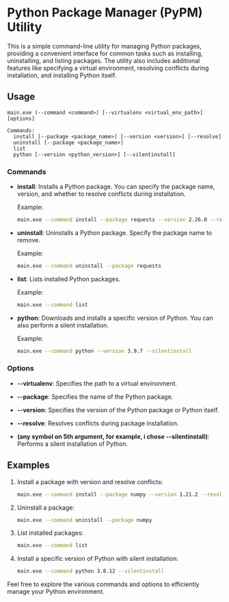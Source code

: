 # Python Package Manager (PyPM) Utility

This is a simple command-line utility for managing Python packages, providing a convenient interface for common tasks such as installing, uninstalling, and listing packages. The utility also includes additional features like specifying a virtual environment, resolving conflicts during installation, and installing Python itself.

## Usage

```plaintext
main.exe (--command <command>) [--virtualenv <virtual_env_path>] [options]

Commands:
  install [--package <package_name>] [--version <version>] [--resolve]
  uninstall [--package <package_name>]
  list
  python [--version <python_version>] [--silentinstall]
```

### Commands

- **install**: Installs a Python package. You can specify the package name, version, and whether to resolve conflicts during installation.

  Example:
  ```bash
  main.exe --command install --package requests --version 2.26.0 --resolve
  ```

- **uninstall**: Uninstalls a Python package. Specify the package name to remove.

  Example:
  ```bash
  main.exe --command uninstall --package requests
  ```

- **list**: Lists installed Python packages.

  Example:
  ```bash
  main.exe --command list
  ```

- **python**: Downloads and installs a specific version of Python. You can also perform a silent installation.

  Example:
  ```bash
  main.exe --command python --version 3.9.7 --silentinstall
  ```

### Options

- **--virtualenv**: Specifies the path to a virtual environment.

- **--package**: Specifies the name of the Python package.

- **--version**: Specifies the version of the Python package or Python itself.

- **--resolve**: Resolves conflicts during package installation.

- **(any symbol on 5th argument, for example, i chose --silentinstall)**: Performs a silent installation of Python.

## Examples

1. Install a package with version and resolve conflicts:
   ```bash
   main.exe --command install --package numpy --version 1.21.2 --resolve
   ```

2. Uninstall a package:
   ```bash
   main.exe --command uninstall --package numpy
   ```

3. List installed packages:
   ```bash
   main.exe --command list
   ```

4. Install a specific version of Python with silent installation:
   ```bash
   main.exe --command python 3.8.12 --silentinstall
   ```

Feel free to explore the various commands and options to efficiently manage your Python environment.
